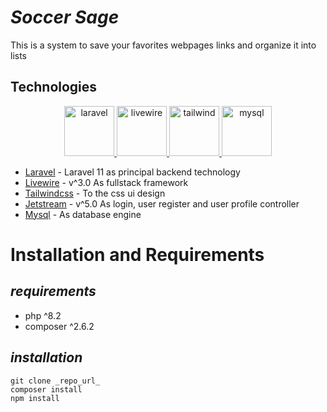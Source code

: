 # _Soccer Sage_

This is a system to save your favorites webpages links and organize it into lists

## Technologies

<p align="center">
    <a href="https://laravel.com/" target="_blank" rel="noreferrer"> <img src="https://cdn.jsdelivr.net/gh/devicons/devicon@latest/icons/laravel/laravel-original-wordmark.svg" alt="laravel" width="80" height="80"/> </a>
    <a href="https://laravel-livewire.com/" target="_blank" rel="noreferrer"> <img src="https://cdn.jsdelivr.net/gh/devicons/devicon@latest/icons/livewire/livewire-original-wordmark.svg" alt="livewire" width="80" height="80"/> </a>
    <a href="https://tailwindcss.com/" target="_blank" rel="noreferrer"> <img src="https://cdn.jsdelivr.net/gh/devicons/devicon@latest/icons/tailwindcss/tailwindcss-original.svg" alt="tailwind" width="80" height="80"/> </a>
    <a href="https://dev.mysql.com/doc/" target="_blank" rel="noreferrer"> <img src="https://cdn.jsdelivr.net/gh/devicons/devicon@latest/icons/mysql/mysql-original-wordmark.svg" alt="mysql" width="80" height="80"/> </a>
</p>


- [Laravel] - Laravel 11 as principal backend technology
- [Livewire] - v^3.0 As fullstack framework
- [Tailwindcss] - To the css ui design
- [Jetstream] - v^5.0 As login, user register and user profile controller
- [Mysql] - As database engine

# Installation and Requirements

## _requirements_

- php ^8.2
- composer ^2.6.2 

## _installation_

```
git clone _repo_url_
composer install
npm install
```


[Laravel]: <https://laravel.com/docs/8.x>
[Livewire]: <https://laravel-livewire.com/>
[Tailwindcss]: <https://tailwindcss.com/>
[Jetstream]: <https://jetstream.laravel.com/introduction.html>
[MySQL]: <https://dev.mysql.com/doc/>